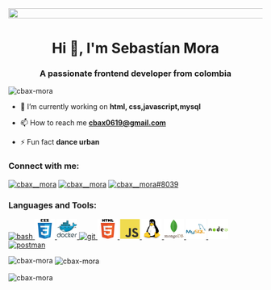 <img src="https://cadenaser00.epimg.net/ser/imagenes/2018/11/19/ciencia/1542626827_536344_1542629949_noticia_normal.jpg" align = center width="200%" height="80%">


<h1 align="center">Hi 👋, I'm Sebastían Mora</h1>
<h3 align="center">A passionate frontend developer from  colombia </h3>

<p align="left"> <img src="https://komarev.com/ghpvc/?username=cbax-mora&label=Profile%20views&color=0e75b6&style=flat" alt="cbax-mora" /> </p>

- 🔭 I’m currently working on **html, css,javascript,mysql**

- 📫 How to reach me **cbax0619@gmail.com**

- ⚡ Fun fact **dance urban**

<h3 align="left">Connect with me:</h3>
<p align="left">
<a href="https://fb.com/cbax__mora" target="blank"><img align="center" src="https://raw.githubusercontent.com/rahuldkjain/github-profile-readme-generator/master/src/images/icons/Social/facebook.svg" alt="cbax__mora" height="30" width="40" /></a>
<a href="https://instagram.com/cbax__mora" target="blank"><img align="center" src="https://raw.githubusercontent.com/rahuldkjain/github-profile-readme-generator/master/src/images/icons/Social/instagram.svg" alt="cbax__mora" height="30" width="40" /></a>
<a href="https://discord.gg/cbax__mora#8039" target="blank"><img align="center" src="https://raw.githubusercontent.com/rahuldkjain/github-profile-readme-generator/master/src/images/icons/Social/discord.svg" alt="cbax__mora#8039" height="30" width="40" /></a>
</p>

<h3 align="left">Languages and Tools:</h3>
<p align="left"> <a href="https://www.gnu.org/software/bash/" target="_blank" rel="noreferrer"> <img src="https://www.vectorlogo.zone/logos/gnu_bash/gnu_bash-icon.svg" alt="bash" width="40" height="40"/> </a> <a href="https://www.w3schools.com/css/" target="_blank" rel="noreferrer"> <img src="https://raw.githubusercontent.com/devicons/devicon/master/icons/css3/css3-original-wordmark.svg" alt="css3" width="40" height="40"/> </a> <a href="https://www.docker.com/" target="_blank" rel="noreferrer"> <img src="https://raw.githubusercontent.com/devicons/devicon/master/icons/docker/docker-original-wordmark.svg" alt="docker" width="40" height="40"/> </a> <a href="https://git-scm.com/" target="_blank" rel="noreferrer"> <img src="https://www.vectorlogo.zone/logos/git-scm/git-scm-icon.svg" alt="git" width="40" height="40"/> </a> <a href="https://www.w3.org/html/" target="_blank" rel="noreferrer"> <img src="https://raw.githubusercontent.com/devicons/devicon/master/icons/html5/html5-original-wordmark.svg" alt="html5" width="40" height="40"/> </a> <a href="https://developer.mozilla.org/en-US/docs/Web/JavaScript" target="_blank" rel="noreferrer"> <img src="https://raw.githubusercontent.com/devicons/devicon/master/icons/javascript/javascript-original.svg" alt="javascript" width="40" height="40"/> </a> <a href="https://www.linux.org/" target="_blank" rel="noreferrer"> <img src="https://raw.githubusercontent.com/devicons/devicon/master/icons/linux/linux-original.svg" alt="linux" width="40" height="40"/> </a> <a href="https://www.mongodb.com/" target="_blank" rel="noreferrer"> <img src="https://raw.githubusercontent.com/devicons/devicon/master/icons/mongodb/mongodb-original-wordmark.svg" alt="mongodb" width="40" height="40"/> </a> <a href="https://www.mysql.com/" target="_blank" rel="noreferrer"> <img src="https://raw.githubusercontent.com/devicons/devicon/master/icons/mysql/mysql-original-wordmark.svg" alt="mysql" width="40" height="40"/> </a> <a href="https://nodejs.org" target="_blank" rel="noreferrer"> <img src="https://raw.githubusercontent.com/devicons/devicon/master/icons/nodejs/nodejs-original-wordmark.svg" alt="nodejs" width="40" height="40"/> </a> <a href="https://postman.com" target="_blank" rel="noreferrer"> <img src="https://www.vectorlogo.zone/logos/getpostman/getpostman-icon.svg" alt="postman" width="40" height="40"/> </a> </p>

<p><img align="left" src="https://github-readme-stats.vercel.app/api/top-langs?username=cbax-mora&show_icons=true&locale=en&layout=compact" alt="cbax-mora" /></p>

<p>&nbsp;<img align="center" src="https://github-readme-stats.vercel.app/api?username=cbax-mora&show_icons=true&locale=en" alt="cbax-mora" /></p>

<p><img align="center" src="https://github-readme-streak-stats.herokuapp.com/?user=cbax-mora&" alt="cbax-mora" /></p>

